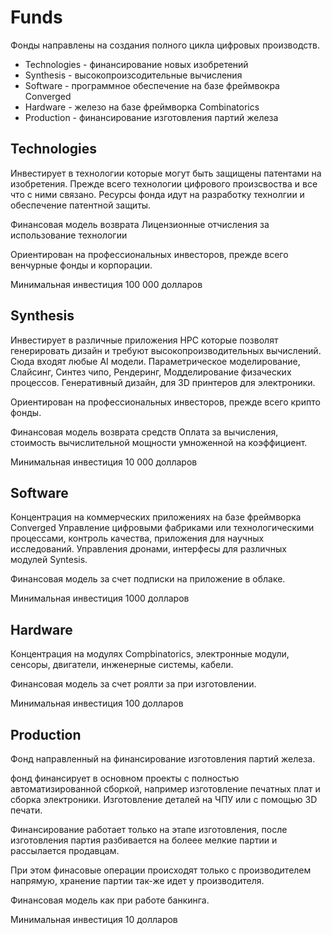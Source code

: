 # Funds 

Фонды направлены на создания полного цикла цифровых производств. 
- Technologies - финансирование новых изобретений
- Synthesis - высокопроизсодительные вычисления
- Software - программное обеспечение на базе фреймвокра Converged
- Hardware - железо на базе фреймворка Combinatorics
- Production - финансирование изготовления партий железа


## Technologies 
Инвестирует в технологии которые могут быть защищены патентами на изобретения. 
Прежде всего технологии цифрового произсвоства и все что с ними связано. 
Ресурсы фонда идут на разработку технолгии и обеспечение патентной защиты. 

Финансовая модель возврата
Лицензионные отчисления за использование технологии

Ориентирован на профессиональных инвесторов, прежде всего венчурные фонды и корпорации.

Минимальная инвестиция 100 000 долларов

## Synthesis
Инвестирует в различные приложения HPC которые позволят генерировать дизайн
и требуют высокопроизводительных вычислений. Сюда входят любые AI модели.
Параметрическое моделирование, Слайсинг, Синтез чипо, Рендеринг, Модделирование физаческих процессов.
Генеративный дизайн, для 3D принтеров для электроники.

Ориентирован на профессиональных инвесторов, прежде всего крипто фонды.

Финансовая модель возврата средств
Оплата за вычисления, стоимость вычислительной мощности умноженной на коэффициент.


Минимальная инвестиция 10 000 долларов

## Software
Концентрация на коммерческих приложениях на базе фреймворка Converged
Управление цифровыми фабриками или технологическими процессами, контроль качества, 
приложения для научных исследований. 
Управления дронами, интерфесы для различных модулей Syntesis.

Финансовая модель за счет подписки на приложение в облаке. 

Минимальная инвестиция 1000 долларов

## Hardware
Концентрация на модулях Compbinatorics, электронные модули,
сенсоры, двигатели, инженерные системы, кабели.

Финансовая модель за счет роялти за при изготовлении.

Минимальная инвестиция 100 долларов


## Production
Фонд направленный на финансирование изготовления партий железа.


фонд финансирует в основном проекты с полностью автоматизированной сборкой, например
изготовление печатных плат и сборка электроники. Изготовление деталей на ЧПУ или с помощью 3D печати. 

Финансирование работает только на этапе изготовления, после изготовления партия разбивается на болеее
мелкие партии и рассылается продавцам. 

При этом финасовые операции происходят только с производителем напрямую, хранение партии так-же идет у производителя.



Финансовая модель как при работе банкинга. 



Минимальная инвестиция 10 долларов
